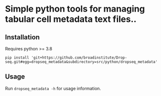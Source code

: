 # Simple python tools for managing tabular cell metadata text files..

## Installation

Requires python >= 3.8
```
pip install 'git+https://github.com/broadinstitute/Drop-seq.git#egg=dropseq_metadata&subdirectory=src/python/dropseq_metadata'
```

## Usage

Run `dropseq_metadata -h` for usage information.

